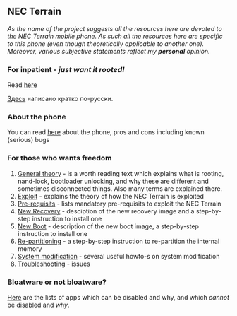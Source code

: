 ## NEC Terrain

_As the name of the project suggests all the resources here are devoted to the NEC Terrain mobile phone. As such all
the resources here are specific to this phone (even though theoretically applicable to another one). Moreover, various subjective statements reflect my **personal** opinion._

### For inpatient - *just want it rooted!*

Read [here](fastroot.md)

[Здесь](fastroot_ru.md) написано кратко по-русски.

### About the phone

You can read [here](aboutnecterrain.md) about the phone, pros and cons including known (serious) bugs

### For those who wants freedom

1. [General theory](general-th.md) - is a worth reading text which explains what is rooting, nand-lock, bootloader unlocking, and why these are different and sometimes disconnected things. Also many terms are explained there.
2. [Exploit](exploit-th.md) - explains the theory of how the NEC Terrain is exploited
3. [Pre-requisits](exploit-pre.md) - lists mandatory pre-requisits to exploit the NEC Terrain
4. [New Recovery](recovery-howto.md) - desciption of the new recovery image and a step-by-step instruction to install one
5. [New Boot](boot-howto.md) - description of the new boot image,  a step-by-step instruction to install one
6. [Re-partitioning](repart-howto.md) -  a step-by-step instruction to re-partition the internal memory
7. [System modification](system-howto.md) -  several useful howto-s on system modification
8. [Troubleshooting](ts.md) - issues

### Bloatware or not bloatware?

[Here](system/README.md) are the lists of apps which can be disabled and why, and which *cannot* be disabled and *why*.
